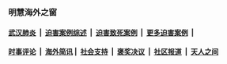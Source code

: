 
### 明慧海外之窗

####  [武汉肺炎](indexes/365.md?t=02061900) &nbsp;|&nbsp;  [迫害案例综述](indexes/328.md?t=02061900) &nbsp;|&nbsp; [迫害致死案例](indexes/277.md?t=02061900)  &nbsp;|&nbsp; [更多迫害案例](indexes/81.md?t=02061900)  &nbsp;|&nbsp; 
####  [时事评论](indexes/251.md?t=02061900) &nbsp;|&nbsp; [海外简讯](indexes/245.md?t=02061900)&nbsp;|&nbsp;  [社会支持](indexes/140.md?t=02061900) &nbsp;|&nbsp; [褒奖决议](indexes/282.md?t=02061900) &nbsp;|&nbsp; [社区报道](indexes/91.md?t=02061900)  &nbsp;|&nbsp; [天人之间](indexes/78.md?t=02061900) 

